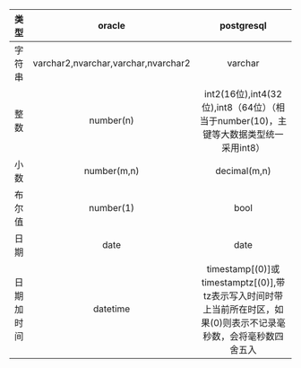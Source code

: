 类型|oracle|postgresql
:---:|:---:|:---:
字符串|varchar2,nvarchar,varchar,nvarchar2|varchar
整数|number(n)|int2(16位),int4(32位),int8（64位）（相当于number(10)，主键等大数据类型统一采用int8）
小数|number(m,n)|decimal(m,n)
布尔值|number(1)|bool
日期|date|date
日期加时间|datetime|timestamp[(0)]或timestamptz[(0)],带tz表示写入时间时带上当前所在时区，如果(0)则表示不记录毫秒数，会将毫秒数四舍五入